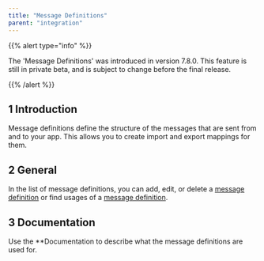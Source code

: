 ```yaml
---
title: "Message Definitions"
parent: "integration"
---
```


{{% alert type="info" %}}

The 'Message Definitions' was introduced in version 7.8.0. This feature is still in private beta, and is subject to change before the final release.

{{% /alert %}}

## 1 Introduction

Message definitions define the structure of the messages that are sent from and to your app. This allows you to create import and export mappings for them.

## 2 General

In the list of message definitions, you can add, edit, or delete a [message definition](message-definition) or find usages of a [message definition](message-definition).

## 3 Documentation

Use the **Documentation to describe what the message definitions are used for.

